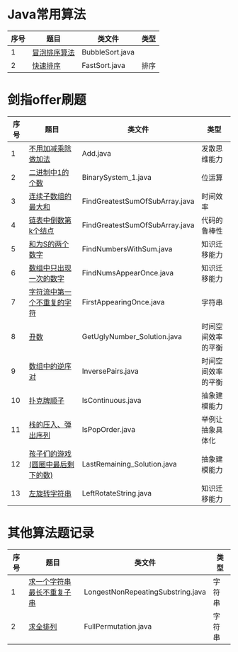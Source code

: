# Java常用算法

| 序号 | 题目 | 类文件 | 类型 |
| ------ | ------ | ------ | ------ | 
| 1 | [冒泡排序算法](src/main/java/com/cyg/suanfa/algorithm/BubbleSort.java) | BubbleSort.java | 
| 2 | [快速排序](src/main/java/com/cyg/suanfa/algorithm/FastSort.java) | FastSort.java | 排序 |

# 剑指offer刷题

| 序号 | 题目 | 类文件 | 类型 | 
| ------ | ------ | ------ | ------ |
| 1 | [不用加减乘除做加法](src/main/java/com/cyg/suanfa/algorithm/Add.java)| Add.java | 发散思维能力 | 
| 2 | [二进制中1的个数](src/main/java/com/cyg/suanfa/algorithm/BinarySystem_1.java) | BinarySystem_1.java | 位运算 |
| 3 | [连续子数组的最大和](src/main/java/com/cyg/suanfa/algorithm/FindGreatestSumOfSubArray.java) | FindGreatestSumOfSubArray.java | 时间效率 |
| 4 | [链表中倒数第k个结点](src/main/java/com/cyg/suanfa/algorithm/FindGreatestSumOfSubArray.java)  | FindGreatestSumOfSubArray.java | 代码的鲁棒性 |
| 5 | [和为S的两个数字](src/main/java/com/cyg/suanfa/algorithm/FindNumbersWithSum.java) | FindNumbersWithSum.java | 知识迁移能力 |
| 6 | [数组中只出现一次的数字](src/main/java/com/cyg/suanfa/algorithm/FindNumsAppearOnce.java)  | FindNumsAppearOnce.java | 知识迁移能力 |
| 7 | [字符流中第一个不重复的字符](src/main/java/com/cyg/suanfa/algorithm/FirstAppearingOnce.java) | FirstAppearingOnce.java | 字符串 |
| 8 | [丑数](src/main/java/com/cyg/suanfa/algorithm/GetUglyNumber_Solution.java)  | GetUglyNumber_Solution.java | 时间空间效率的平衡 |
| 9 | [数组中的逆序对](src/main/java/com/cyg/suanfa/algorithm/InversePairs.java) | InversePairs.java |  时间空间效率的平衡 |
| 10| [扑克牌顺子](src/main/java/com/cyg/suanfa/algorithm/IsContinuous.java) | IsContinuous.java | 抽象建模能力 |
| 11| [栈的压入、弹出序列](src/main/java/com/cyg/suanfa/algorithm/IsPopOrder.java) | IsPopOrder.java | 举例让抽象具体化 |
| 12| [孩子们的游戏(圆圈中最后剩下的数)](src/main/java/com/cyg/suanfa/algorithm/LastRemaining_Solution.java)  | LastRemaining_Solution.java | 抽象建模能力 |
| 13| [左旋转字符串](src/main/java/com/cyg/suanfa/algorithm/LeftRotateString.java) | LeftRotateString.java | 知识迁移能力 |

# 其他算法题记录

| 序号 | 题目 | 类文件 | 类型 |
| ------ | ------ | ------ | ------ |
| 1 | [求一个字符串最长不重复子串](src/main/java/com/cyg/suanfa/algorithm/LongestNonRepeatingSubstring.java) | LongestNonRepeatingSubstring.java | 字符串 |
| 2 | [求全排列](src/main/java/com/cyg/suanfa/algorithm/FullPermutation.java) | FullPermutation.java | 字符串 | 
